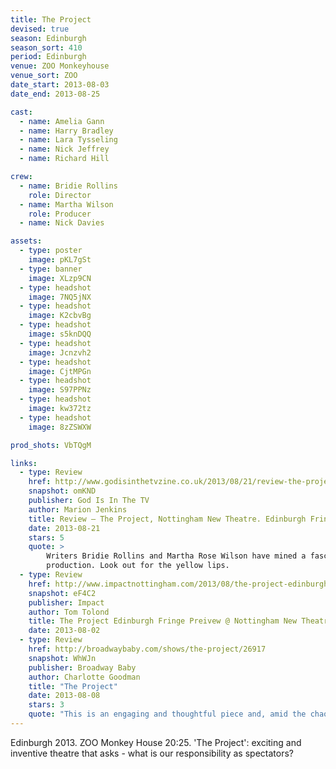 ```yaml
---
title: The Project
devised: true
season: Edinburgh
season_sort: 410
period: Edinburgh
venue: ZOO Monkeyhouse
venue_sort: ZOO
date_start: 2013-08-03
date_end: 2013-08-25

cast:
  - name: Amelia Gann
  - name: Harry Bradley
  - name: Lara Tysseling
  - name: Nick Jeffrey
  - name: Richard Hill

crew:
  - name: Bridie Rollins
    role: Director
  - name: Martha Wilson
    role: Producer
  - name: Nick Davies

assets:
  - type: poster
    image: pKL7gSt
  - type: banner
    image: XLzp9CN
  - type: headshot
    image: 7NQ5jNX
  - type: headshot
    image: K2cbvBg
  - type: headshot
    image: s5knDQQ
  - type: headshot
    image: Jcnzvh2
  - type: headshot
    image: CjtMPGn
  - type: headshot
    image: S97PPNz
  - type: headshot
    image: kw372tz
  - type: headshot
    image: 8zZSWXW

prod_shots: VbTQgM

links:
  - type: Review
    href: http://www.godisinthetvzine.co.uk/2013/08/21/review-the-project-nottingham-new-theatre-edinburgh-fringe-festival/
    snapshot: omKND
    publisher: God Is In The TV
    author: Marion Jenkins
    title: Review – The Project, Nottingham New Theatre. Edinburgh Fringe Festival.
    date: 2013-08-21
    stars: 5
    quote: >
        Writers Bridie Rollins and Martha Rose Wilson have mined a fascinating seam of thought in this highly charged
        production. Look out for the yellow lips.
  - type: Review
    href: http://www.impactnottingham.com/2013/08/the-project-edinburgh-fringe-preivew-nottingham-new-theatre/
    snapshot: eF4C2
    publisher: Impact
    author: Tom Tolond
    title: The Project Edinburgh Fringe Preivew @ Nottingham New Theatre.
    date: 2013-08-02
  - type: Review
    href: http://broadwaybaby.com/shows/the-project/26917
    snapshot: WhWJn
    publisher: Broadway Baby 
    author: Charlotte Goodman
    title: "The Project"
    date: 2013-08-08
    stars: 3
    quote: "This is an engaging and thoughtful piece and, amid the chaos of the Fringe, raises some pertinent questions about our motives for enjoying theatre at all. "
---
```


Edinburgh 2013. ZOO Monkey House 20:25. 'The Project': exciting and inventive theatre that asks - what is our responsibility as spectators?

